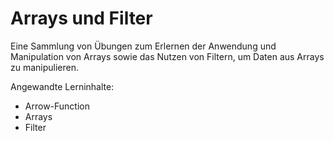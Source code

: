 
# Arrays und Filter

Eine Sammlung von Übungen zum Erlernen der Anwendung und Manipulation von Arrays sowie das Nutzen von Filtern, um Daten aus Arrays zu manipulieren.

Angewandte Lerninhalte:
- Arrow-Function
- Arrays
- Filter
